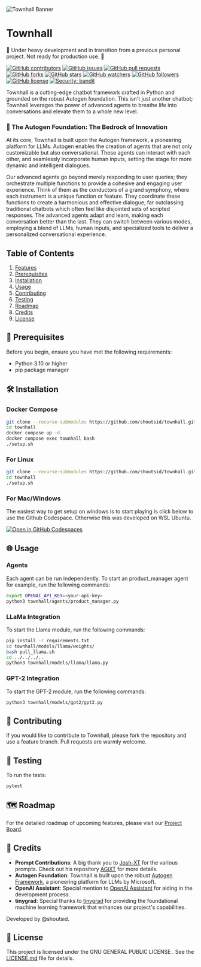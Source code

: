 ![Townhall Banner](docs/banner.png)

# Townhall

🚧 Under heavy development and in transition from a previous personal project. Not ready for production use. 🚧

[![GitHub contributors](https://img.shields.io/github/contributors/shoutsid/townhall.svg)]()
[![GitHub issues](https://img.shields.io/github/issues/shoutsid/townhall.svg)]()
[![GitHub pull requests](https://img.shields.io/github/issues-pr/shoutsid/townhall.svg)]()
[![GitHub forks](https://img.shields.io/github/forks/shoutsid/townhall.svg?style=social&label=Fork)]()
[![GitHub stars](https://img.shields.io/github/stars/shoutsid/townhall.svg?style=social&label=Stars)]()
[![GitHub watchers](https://img.shields.io/github/watchers/shoutsid/townhall.svg?style=social&label=Watch)]()
[![GitHub followers](https://img.shields.io/github/followers/shoutsid.svg?style=social&label=Follow)]()
[![GitHub license](https://img.shields.io/github/license/shoutsid/townhall.svg)]()
[![Security: bandit](https://img.shields.io/badge/security-bandit-yellow.svg)](https://github.com/PyCQA/bandit)

Townhall is a cutting-edge chatbot framework crafted in Python and grounded on the robust Autogen foundation. This isn't just another chatbot; Townhall leverages the power of advanced agents to breathe life into conversations and elevate them to a whole new level.

### 🧱 The Autogen Foundation: The Bedrock of Innovation
At its core, Townhall is built upon the Autogen framework, a pioneering platform for LLMs. Autogen enables the creation of agents that are not only customizable but also conversational. These agents can interact with each other, and seamlessly incorporate human inputs, setting the stage for more dynamic and intelligent dialogues.

Our advanced agents go beyond merely responding to user queries; they orchestrate multiple functions to provide a cohesive and engaging user experience. Think of them as the conductors of a grand symphony, where each instrument is a unique function or feature. They coordinate these functions to create a harmonious and effective dialogue, far outclassing traditional chatbots which often feel like disjointed sets of scripted responses. The advanced agents adapt and learn, making each conversation better than the last. They can switch between various modes, employing a blend of LLMs, human inputs, and specialized tools to deliver a personalized conversational experience.

## Table of Contents

1. [Features](#features)
2. [Prerequisites](#prerequisites)
3. [Installation](#installation)
4. [Usage](#usage)
5. [Contributing](#contributing)
6. [Testing](#testing)
7. [Roadmap](#roadmap)
8. [Credits](#credits)
9. [License](#license)

## 📝 Prerequisites

Before you begin, ensure you have met the following requirements:

- Python 3.10 or higher
- pip package manager

## 🛠️ Installation

### Docker Compose

```bash
git clone --recurse-submodules https://github.com/shoutsid/townhall.git
cd townhall
docker compose up -d
docker compose exec townhall bash
./setup.sh
```

### For Linux

```bash
git clone --recurse-submodules https://github.com/shoutsid/townhall.git
cd townhall
./setup.sh
```

### For Mac/Windows
The easiest way to get setup on windows is to start playing is click below to use the Github Codespace. Otherwise this was developed on WSL Ubuntu.

[![Open in GitHub Codespaces](https://github.com/codespaces/badge.svg)](https://codespaces.new/shoutsid/townhall?quickstart=1)


## 🌐 Usage

### Agents

Each agent can be run independently. To start an product_manager agent for example, run the following commands:

```bash
export OPENAI_API_KEY=<your-api-key>
python3 townhall/agents/product_manager.py
```

### LLaMa Integration
To start the Llama module, run the following commands:

```bash
pip install -r requirements.txt
cd townhall/models/llama/weights/
bash pull_llama.sh
cd ../../../..
python3 townhall/models/llama/llama.py
```

### GPT-2 Integration

To start the GPT-2 module, run the following commands:

```bash
python3 townhall/models/gpt2/gpt2.py
```

## 🤝 Contributing

If you would like to contribute to Townhall, please fork the repository and use a feature branch. Pull requests are warmly welcome.

## 🧪 Testing

To run the tests:

```bash
pytest
```

## 🗺️ Roadmap

For the detailed roadmap of upcoming features, please visit our [Project Board](https://github.com/users/shoutsid/projects/1).

## 👏 Credits

- **Prompt Contributions**: A big thank you to [Josh-XT](https://github.com/Josh-XT) for the various prompts. Check out his repository [AGiXT](https://github.com/Josh-XT/AGiXT) for more details.
- **Autogen Foundation**: Townhall is built upon the robust [Autogen Framework](https://github.com/microsoft/autogen/), a pioneering platform for LLMs by Microsoft.
- **OpenAI Assistant**: Special mention to [OpenAI Assistant](https://chat.openai.com/) for aiding in the development process.
- **tinygrad**: Special thanks to [tinygrad](https://github.com/tinygrad/tinygrad) for providing the foundational machine learning framework that enhances our project's capabilities.


Developed by @shoutsid.


## 📜 License

This project is licensed under the GNU GENERAL PUBLIC LICENSE . See the [LICENSE.md](LICENSE.md) file for details.
